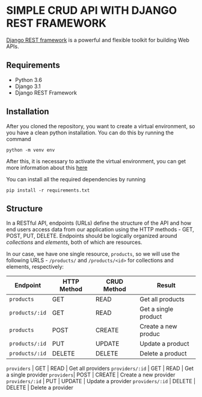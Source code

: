 # SIMPLE CRUD API WITH DJANGO REST FRAMEWORK
[Django REST framework](http://www.django-rest-framework.org/) is a powerful and flexible toolkit for building Web APIs.

## Requirements
- Python 3.6
- Django 3.1
- Django REST Framework

## Installation
After you cloned the repository, you want to create a virtual environment, so you have a clean python installation.
You can do this by running the command
```
python -m venv env
```

After this, it is necessary to activate the virtual environment, you can get more information about this [here](https://docs.python.org/3/tutorial/venv.html)

You can install all the required dependencies by running
```
pip install -r requirements.txt
```

## Structure
In a RESTful API, endpoints (URLs) define the structure of the API and how end users access data from our application using the HTTP methods - GET, POST, PUT, DELETE. Endpoints should be logically organized around _collections_ and _elements_, both of which are resources.

In our case, we have one single resource, `products`, so we will use the following URLS - `/products/` and `/products/<id>` for collections and elements, respectively:

Endpoint |HTTP Method | CRUD Method | Result
-- | -- |-- |--
`products` | GET | READ | Get all products
`products/:id` | GET | READ | Get a single product
`products`| POST | CREATE | Create a new produc
`products/:id` | PUT | UPDATE | Update a product
`products/:id` | DELETE | DELETE | Delete a product

`providers` | GET | READ | Get all providers
`providers/:id` | GET | READ | Get a single provider
`providers`| POST | CREATE | Create a new provider
`providers/:id` | PUT | UPDATE | Update a provider
`providers/:id` | DELETE | DELETE | Delete a provider
